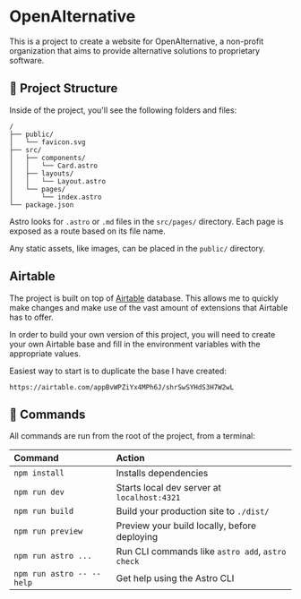 # OpenAlternative

This is a project to create a website for OpenAlternative, a non-profit organization that aims to provide alternative solutions to proprietary software.

[](https://openalternative.to/opengraph.png)

## 🚀 Project Structure

Inside of the project, you'll see the following folders and files:

```text
/
├── public/
│   └── favicon.svg
├── src/
│   ├── components/
│   │   └── Card.astro
│   ├── layouts/
│   │   └── Layout.astro
│   └── pages/
│       └── index.astro
└── package.json
```

Astro looks for `.astro` or `.md` files in the `src/pages/` directory. Each page is exposed as a route based on its file name.

Any static assets, like images, can be placed in the `public/` directory.

## Airtable

The project is built on top of [Airtable](https://airtable.com) database. This allows me to quickly make changes and make use of the vast amount of extensions that Airtable has to offer.

In order to build your own version of this project, you will need to create your own Airtable base and fill in the environment variables with the appropriate values.

Easiest way to start is to duplicate the base I have created:

```
https://airtable.com/appBvWPZiYx4MPh6J/shrSwSYHdS3H7W2wL
```

## 🧞 Commands

All commands are run from the root of the project, from a terminal:

| Command                   | Action                                           |
| :------------------------ | :----------------------------------------------- |
| `npm install`             | Installs dependencies                            |
| `npm run dev`             | Starts local dev server at `localhost:4321`      |
| `npm run build`           | Build your production site to `./dist/`          |
| `npm run preview`         | Preview your build locally, before deploying     |
| `npm run astro ...`       | Run CLI commands like `astro add`, `astro check` |
| `npm run astro -- --help` | Get help using the Astro CLI                     |
